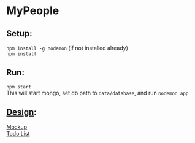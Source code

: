 # MyPeople

## Setup:
`npm install -g nodemon` (if not installed already)  
`npm install`  

## Run:
`npm start`  
This will start mongo, set db path to `data/database`, and run `nodemon app`


## [Design](design/):
[Mockup](design/webProj.pdf)  
[Todo List](https://docs.google.com/document/d/1hBUobtvOneY0wuV1elGh9nda8DQKe0PNZw3iTpGccCc/edit)

